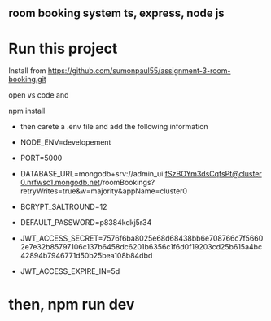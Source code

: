 ## room booking system ts, express, node js

# Run this project

Install from https://github.com/sumonpaul55/assignment-3-room-booking.git

open vs code and

npm install

- then carete a .env file and add the following information

- NODE_ENV=developement

* PORT=5000

* DATABASE_URL=mongodb+srv://admin_ui:fSzBOYm3dsCqfsPt@cluster0.nrfwsc1.mongodb.net/roomBookings?retryWrites=true&w=majority&appName=cluster0

* BCRYPT_SALTROUND=12

* DEFAULT_PASSWORD=p8384kdkj5r34

* JWT_ACCESS_SECRET=7576f6ba8025e68d68438bb6e708766c7f56602e7e32b85797106c137b6458dc6201b6356c1f6d0f19203cd25b615a4bc42894b7946771d50b25bea108b84dbd

* JWT_ACCESS_EXPIRE_IN=5d

# then, npm run dev
